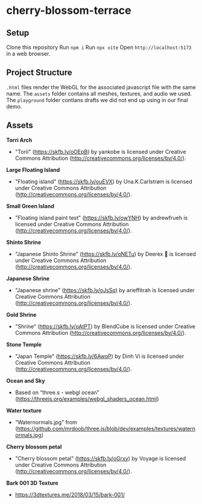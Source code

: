# cherry-blossom-terrace

## Setup
Clone this repository
Run `npm i`
Run `npx vite`
Open `http://localhost:5173` in a web browser.

## Project Structure

`.html` files render the WebGL for the associated javascript file with the same name. The `assets` folder contains all meshes, textures, and audio we used. The `playground` folder contians drafts we did not end up using in our final demo.

## Assets

**Torri Arch**
- "Torii" (https://skfb.ly/oOEpB) by yankobe is licensed under Creative Commons Attribution (http://creativecommons.org/licenses/by/4.0/).

**Large Floating Island**
- "Floating island" (https://skfb.ly/ouEVX) by Una.K.Carlstrøm is licensed under Creative Commons Attribution (http://creativecommons.org/licenses/by/4.0/).

**Small Green Island**
- "Floating island paint test" (https://skfb.ly/owYNH) by andrewfrueh is licensed under Creative Commons Attribution (http://creativecommons.org/licenses/by/4.0/).


**Shinto Shrine**
- "Japanese Shinto Shrine" (https://skfb.ly/oNETu) by Deerex 🦖 is licensed under Creative Commons Attribution (http://creativecommons.org/licenses/by/4.0/).


**Japanese Shrine**
- "Japanese shrine" (https://skfb.ly/oJsSq) by arieffitrah is licensed under Creative Commons Attribution (http://creativecommons.org/licenses/by/4.0/).


**Gold Shrine**
- "Shrine" (https://skfb.ly/oAtPT) by BlendCube is licensed under Creative Commons Attribution (http://creativecommons.org/licenses/by/4.0/).


**Stone Temple**
- "Japan Temple" (https://skfb.ly/6AwqP) by Dinh Vi is licensed under Creative Commons Attribution (http://creativecommons.org/licenses/by/4.0/).


**Ocean and Sky**
- Based on “three.s - webgl ocean” (https://threejs.org/examples/webgl_shaders_ocean.html)


**Water texture**
- “Waternormals.jpg” from (https://github.com/mrdoob/three.js/blob/dev/examples/textures/waternormals.jpg)


**Cherry blossom petal**
- "Cherry blossom petal" (https://skfb.ly/oGrxy) by Voyage is licensed under Creative Commons Attribution (http://creativecommons.org/licenses/by/4.0/).


**Bark 001 3D Texture**
- ​​https://3dtextures.me/2018/03/15/bark-001/
